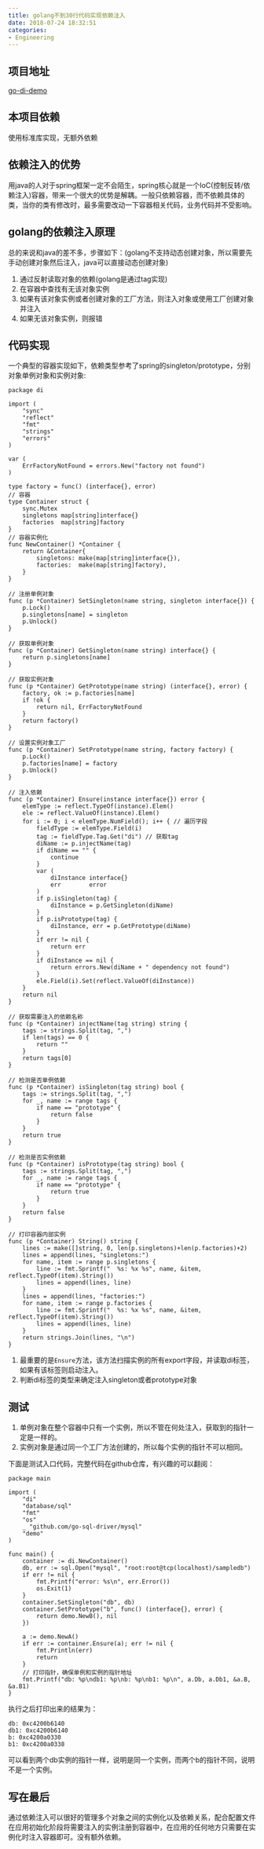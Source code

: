 ```yaml
---
title: golang不到30行代码实现依赖注入
date: 2018-07-24 18:32:51
categories:
- Engineering
---
```


## 项目地址

[go-di-demo](https://github.com/xialeistudio/di-demo)

## 本项目依赖

使用标准库实现，无额外依赖

## 依赖注入的优势

用java的人对于spring框架一定不会陌生，spring核心就是一个IoC(控制反转/依赖注入)容器，带来一个很大的优势是解耦。一般只依赖容器，而不依赖具体的类，当你的类有修改时，最多需要改动一下容器相关代码，业务代码并不受影响。

## golang的依赖注入原理

总的来说和java的差不多，步骤如下：(golang不支持动态创建对象，所以需要先手动创建对象然后注入，java可以直接动态创建对象)

1. 通过反射读取对象的依赖(golang是通过tag实现)
2. 在容器中查找有无该对象实例
3. 如果有该对象实例或者创建对象的工厂方法，则注入对象或使用工厂创建对象并注入
4. 如果无该对象实例，则报错

## 代码实现

一个典型的容器实现如下，依赖类型参考了spring的singleton/prototype，分别对象单例对象和实例对象:

```golang
package di

import (
	"sync"
	"reflect"
	"fmt"
	"strings"
	"errors"
)

var (
	ErrFactoryNotFound = errors.New("factory not found")
)

type factory = func() (interface{}, error)
// 容器
type Container struct {
	sync.Mutex
	singletons map[string]interface{}
	factories  map[string]factory
}
// 容器实例化
func NewContainer() *Container {
	return &Container{
		singletons: make(map[string]interface{}),
		factories:  make(map[string]factory),
	}
}

// 注册单例对象
func (p *Container) SetSingleton(name string, singleton interface{}) {
	p.Lock()
	p.singletons[name] = singleton
	p.Unlock()
}

// 获取单例对象
func (p *Container) GetSingleton(name string) interface{} {
	return p.singletons[name]
}

// 获取实例对象
func (p *Container) GetPrototype(name string) (interface{}, error) {
	factory, ok := p.factories[name]
	if !ok {
		return nil, ErrFactoryNotFound
	}
	return factory()
}

// 设置实例对象工厂
func (p *Container) SetPrototype(name string, factory factory) {
	p.Lock()
	p.factories[name] = factory
	p.Unlock()
}

// 注入依赖
func (p *Container) Ensure(instance interface{}) error {
	elemType := reflect.TypeOf(instance).Elem()
	ele := reflect.ValueOf(instance).Elem()
	for i := 0; i < elemType.NumField(); i++ { // 遍历字段
		fieldType := elemType.Field(i)
		tag := fieldType.Tag.Get("di") // 获取tag
		diName := p.injectName(tag)
		if diName == "" {
			continue
		}
		var (
			diInstance interface{}
			err        error
		)
		if p.isSingleton(tag) {
			diInstance = p.GetSingleton(diName)
		}
		if p.isPrototype(tag) {
			diInstance, err = p.GetPrototype(diName)
		}
		if err != nil {
			return err
		}
		if diInstance == nil {
			return errors.New(diName + " dependency not found")
		}
		ele.Field(i).Set(reflect.ValueOf(diInstance))
	}
	return nil
}

// 获取需要注入的依赖名称
func (p *Container) injectName(tag string) string {
	tags := strings.Split(tag, ",")
	if len(tags) == 0 {
		return ""
	}
	return tags[0]
}

// 检测是否单例依赖
func (p *Container) isSingleton(tag string) bool {
	tags := strings.Split(tag, ",")
	for _, name := range tags {
		if name == "prototype" {
			return false
		}
	}
	return true
}

// 检测是否实例依赖
func (p *Container) isPrototype(tag string) bool {
	tags := strings.Split(tag, ",")
	for _, name := range tags {
		if name == "prototype" {
			return true
		}
	}
	return false
}

// 打印容器内部实例
func (p *Container) String() string {
	lines := make([]string, 0, len(p.singletons)+len(p.factories)+2)
	lines = append(lines, "singletons:")
	for name, item := range p.singletons {
		line := fmt.Sprintf("  %s: %x %s", name, &item, reflect.TypeOf(item).String())
		lines = append(lines, line)
	}
	lines = append(lines, "factories:")
	for name, item := range p.factories {
		line := fmt.Sprintf("  %s: %x %s", name, &item, reflect.TypeOf(item).String())
		lines = append(lines, line)
	}
	return strings.Join(lines, "\n")
}
```

1. 最重要的是`Ensure`方法，该方法扫描实例的所有export字段，并读取di标签，如果有该标签则启动注入。
2. 判断di标签的类型来确定注入singleton或者prototype对象

## 测试

1. 单例对象在整个容器中只有一个实例，所以不管在何处注入，获取到的指针一定是一样的。
2. 实例对象是通过同一个工厂方法创建的，所以每个实例的指针不可以相同。

下面是测试入口代码，完整代码在github仓库，有兴趣的可以翻阅：

```golang
package main

import (
	"di"
	"database/sql"
	"fmt"
	"os"
	_ "github.com/go-sql-driver/mysql"
	"demo"
)

func main() {
	container := di.NewContainer()
	db, err := sql.Open("mysql", "root:root@tcp(localhost)/sampledb")
	if err != nil {
		fmt.Printf("error: %s\n", err.Error())
		os.Exit(1)
	}
	container.SetSingleton("db", db)
	container.SetPrototype("b", func() (interface{}, error) {
		return demo.NewB(), nil
	})

	a := demo.NewA()
	if err := container.Ensure(a); err != nil {
		fmt.Println(err)
		return
	}
	// 打印指针，确保单例和实例的指针地址
	fmt.Printf("db: %p\ndb1: %p\nb: %p\nb1: %p\n", a.Db, a.Db1, &a.B, &a.B1)
}
```

执行之后打印出来的结果为：

```
db: 0xc4200b6140
db1: 0xc4200b6140
b: 0xc4200a0330
b1: 0xc4200a0338
```

可以看到两个db实例的指针一样，说明是同一个实例，而两个b的指针不同，说明不是一个实例。

## 写在最后

通过依赖注入可以很好的管理多个对象之间的实例化以及依赖关系，配合配置文件在应用初始化阶段将需要注入的实例注册到容器中，在应用的任何地方只需要在实例化时注入容器即可。没有额外依赖。